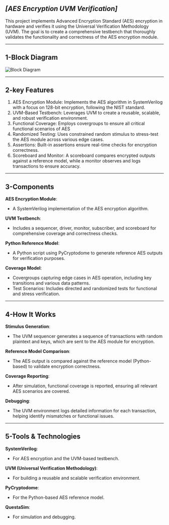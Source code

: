*[*AES Encryption UVM Verification*]*
----------------------------------

This project implements Advanced Encryption Standard (AES) encryption in hardware and verifies it using the Universal Verification Methodology (UVM). The goal is to create a comprehensive testbench that thoroughly validates the functionality and correctness of the AES encryption module.
______________________________________________________________________________________________________________________________________________________________

**1-Block Diagram**
------------------

![Block Diagram](https://github.com/user-attachments/assets/3877c60d-d095-4e0f-b1e1-fc2dbe4a61fc)

_______________________________________________________________________________________________________________________________________________________________
**2-key Features**
------------------

1. AES Encryption Module: Implements the AES algorithm in SystemVerilog with a focus on 128-bit encryption, following the NIST standard.
2. UVM-Based Testbench: Leverages UVM to create a reusable, scalable, and robust verification environment.
3. Functional Coverage: Employs covergroups to ensure all critical functional scenarios of AES 
4. Randomized Testing: Uses constrained random stimulus to stress-test the AES module across various edge cases.
5. Assertions: Built-in assertions ensure real-time checks for encryption correctness.
6. Scoreboard and Monitor: A scoreboard compares encrypted outputs against a reference model, while a monitor observes and logs transactions to ensure accuracy.
______________________________________________________________________________________________________________________________________________________________


**3-Components**
-----------------

**AES Encryption Module**:
- A SystemVerilog implementation of the AES encryption algorithm.

**UVM Testbench**: 
- Includes a sequencer, driver, monitor, subscriber, and scoreboard for comprehensive coverage and correctness checks.

**Python Reference Model**:
- A Python script using PyCryptodome to generate reference AES outputs for verification purposes.

**Coverage Model**:
- Covergroups capturing edge cases in AES operation, including key transitions and various data patterns.
- Test Scenarios: Includes directed and randomized tests for functional and stress verification.
______________________________________________________________________________________________________________________________________________________________

**4-How It Works**
------------------

**Stimulus Generation**: 
- The UVM sequencer generates a sequence of transactions with random plaintext and keys, which are sent to the AES module for encryption.

**Reference Model Comparison**:
 - The AES output is compared against the reference model (Python-based) to validate encryption correctness.

**Coverage Reporting**: 
- After simulation, functional coverage is reported, ensuring all relevant AES scenarios are covered.

 **Debugging**:
- The UVM environment logs detailed information for each transaction, helping identify mismatches or functional issues.
______________________________________________________________________________________________________________________________________________________________

**5-Tools & Technologies**
-------------------------

**SystemVerilog**: 
- For AES encryption and the UVM-based testbench.

**UVM (Universal Verification Methodology)**:
- For building a reusable and scalable verification environment.

**PyCryptodome**:
- For the Python-based AES reference model.

**QuestaSim**: 
- For simulation and debugging.

